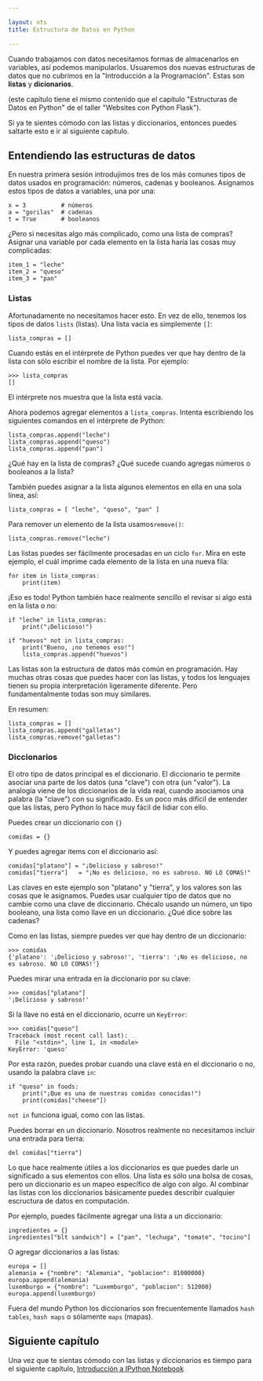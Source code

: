```yaml
---

layout: ots
title: Estructura de Datos en Python

---
```


Cuando trabajamos con datos necesitamos formas de almacenarlos en variables,
así podemos manipularlos. Usuaremos dos nuevas estructuras de datos que no
cubrimos en la "Introducción a la Programación". Estas son **listas** y
**dicionarios**.

(este capítulo tiene el mismo contenido que el capítulo "Estructuras de Datos
en Python" de el taller "Websites con Python Flask").

Si ya te sientes cómodo con las listas y diccionarios, entonces puedes saltarte
esto e ir al siguiente capítulo.

## Entendiendo las estructuras de datos

En nuestra primera sesión introdujimos tres de los más comunes tipos de datos
usados en programación: números, cadenas y booleanos. Asignamos estos tipos de
datos a variables, una por una:

    x = 3          # números
    a = "gorilas"  # cadenas
    t = True       # booleanos

¿Pero si necesitas algo más complicado, como una lista de compras? Asignar una
variable por cada elemento en la lista haría las cosas muy complicadas:

    item_1 = "leche"
    item_2 = "queso"
    item_3 = "pan"

### Listas

Afortunadamente no necesitamos hacer esto. En vez de ello, tenemos los tipos de
datos `lists` (listas). Una lista vacía es simplemente `[]`:

    lista_compras = []

Cuando estás en el intérprete de Python puedes ver que hay dentro de la lista
con sólo escribir el nombre de la lista. Por ejemplo:

    >>> lista_compras
    []

El intérprete nos muestra que la lista está vacía.

Ahora podemos agregar elementos a ``lista_compras``. Intenta escribiendo los
siguientes comandos en el intérprete de Python:

    lista_compras.append("leche")
    lista_compras.append("queso")
    lista_compras.append("pan")

¿Qué hay en la lista de compras? ¿Qué sucede cuando agregas números o booleanos
a la lista?

También puedes asignar a la lista algunos elementos en ella en una sola línea,
así:

    lista_compras = [ "leche", "queso", "pan" ]

Para remover un elemento de la lista usamos``remove()``:

    lista_compras.remove("leche")

Las listas puedes ser fácilmente procesadas en un ciclo `for`. Mira en este
ejemplo, el cuál imprime cada elemento de la lista en una nueva fila:

    for item in lista_compras:
        print(item)

¡Eso es todo! Python también hace realmente sencillo el revisar si algo está en
la lista o no:

    if "leche" in lista_compras:
        print("¡Delicioso!")

    if "huevos" not in lista_compras:
        print("Bueno, ¡no tenemos eso!")
        lista_compras.append("huevos")

Las listas son la estructura de datos más común en programación. Hay muchas
otras cosas que puedes hacer con las listas, y todos los lenguajes tienen su
propia interpretación ligeramente diferente. Pero fundamentalmente todas son
muy similares.

En resumen:

    lista_compras = []
    lista_compras.append("galletas")
    lista_compras.remove("galletas")

### Diccionarios

El otro tipo de datos principal es el diccionario. El diccionario te permite
asociar una parte de los datos (una "clave") con otra (un "valor"). La analogía
viene de los diccionarios de la vida real, cuando asociamos una palabra (la
"clave") con su significado. Es un poco más difícil de entender que las listas,
pero Python lo hace muy fácil de lidiar con ello.

Puedes crear un diccionario con ``{}``

    comidas = {}

Y puedes agregar items con el diccionario así:

    comidas["platano"] = "¡Delicioso y sabroso!"
    comidas["tierra"]   = "¡No es delicioso, no es sabroso. NO LO COMAS!"

Las claves en este ejemplo son "platano" y "tierra", y los valores son las
cosas que le asignamos. Puedes usar cualquier tipo de datos que no cambie como
una clave de diccionario. Chécalo usando un número, un tipo booleano, una lista
como llave en un diccionario. ¿Qué dice sobre las cadenas?

Como en las listas, siempre puedes ver que hay dentro de un diccionario:

    >>> comidas
    {'platano': '¡Delicioso y sabroso!', 'tierra': '¡No es delicioso, no es sabroso. NO LO COMAS!'}

Puedes mirar una entrada en la diccionario por su clave:

    >>> comidas["platano"]
    '¡Delicioso y sabroso!'

Si la llave no está en el diccionario, ocurre un `KeyError`:

    >>> comidas["queso"]
    Traceback (most recent call last):
      File "<stdin>", line 1, in <module>
    KeyError: 'queso'

Por esta razón, puedes probar cuando una clave está en el diccionario o no,
usando la palabra clave `in`:

    if "queso" in foods:
        print("¡Que es una de nuestras comidas conocidas!")
        print(comidas["cheese"])

`not in` funciona igual, como con las listas.

Puedes borrar en un diccionario. Nosotros realmente no necesitamos incluir una
entrada para tierra:

    del comidas["tierra"]

Lo que hace realmente útiles a los diccionarios es que puedes darle un
significado a sus elementos con ellos. Una lista es sólo una bolsa de cosas,
pero un diccionario es un mapeo específico de algo con algo. Al combinar las
listas con los diccionarios básicamente puedes describir cualquier escructura
de datos en computación.

Por ejemplo, puedes fácilmente agregar una lista a un diccionario:

    ingredientes = {}
    ingredientes["blt sandwich"] = ["pan", "lechuga", "tomate", "tocino"]

O agregar diccionarios a las listas:

    europa = []
    alemania = {"nombre": "Alemania", "poblacion": 81000000}
    europa.append(alemania)
    luxemburgo = {"nombre": "Luxemburgo", "poblacion": 512000}
    europa.append(luxemburgo)

Fuera del mundo Python los diccionarios son frecuentemente llamados `hash tables`, `hash maps` o sólamente `maps` (mapas).

## Siguiente capítulo

Una vez que te sientas cómodo con las listas y diccionarios es tiempo para el
siguiente capítulo, [Introducción a IPython Notebook](notebook.html)
